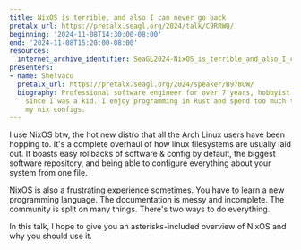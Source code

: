 ```yaml
---
title: NixOS is terrible, and also I can never go back
pretalx_url: https://pretalx.seagl.org/2024/talk/C9RRWQ/
beginning: '2024-11-08T14:30:00-08:00'
end: '2024-11-08T15:20:00-08:00'
resources:
  internet_archive_identifier: SeaGL2024-NixOS_is_terrible_and_also_I_can_never_go_back
presenters:
- name: Shelvacu
  pretalx_url: https://pretalx.seagl.org/2024/speaker/B978UW/
  biography: Professional software engineer for over 7 years, hobbyist programmer
    since I was a kid. I enjoy programming in Rust and spend too much time tweaking
    my nix configs.
---
```


I use NixOS btw, the hot new distro that all the Arch Linux users have been hopping to. It's a complete overhaul of how linux filesystems are usually laid out. It boasts easy rollbacks of software & config by default, the biggest software repository, and being able to configure everything about your system from one file.

NixOS is also a frustrating experience sometimes. You have to learn a new programming language. The documentation is messy and incomplete. The community is split on many things. There's two ways to do everything.

In this talk, I hope to give you an asterisks-included overview of NixOS and why you should use it.
